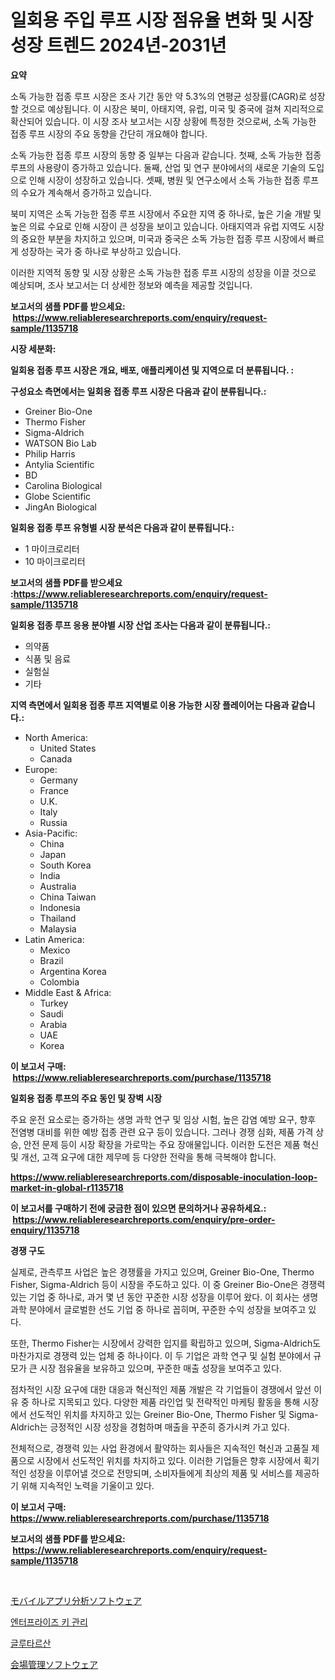 <p><h1>일회용 주입 루프 시장 점유율 변화 및 시장 성장 트렌드 2024년-2031년</h1></p><p><strong>요약</strong></p>
<p><p>소독 가능한 접종 루프 시장은 조사 기간 동안 약 5.3%의 연평균 성장률(CAGR)로 성장할 것으로 예상됩니다. 이 시장은 북미, 아태지역, 유럽, 미국 및 중국에 걸쳐 지리적으로 확산되어 있습니다. 이 시장 조사 보고서는 시장 상황에 특정한 것으로써, 소독 가능한 접종 루프 시장의 주요 동향을 간단히 개요해야 합니다.</p><p>소독 가능한 접종 루프 시장의 동향 중 일부는 다음과 같습니다. 첫째, 소독 가능한 접종 루프의 사용량이 증가하고 있습니다. 둘째, 산업 및 연구 분야에서의 새로운 기술의 도입으로 인해 시장이 성장하고 있습니다. 셋째, 병원 및 연구소에서 소독 가능한 접종 루프의 수요가 계속해서 증가하고 있습니다.</p><p>북미 지역은 소독 가능한 접종 루프 시장에서 주요한 지역 중 하나로, 높은 기술 개발 및 높은 의료 수요로 인해 시장이 큰 성장을 보이고 있습니다. 아태지역과 유럽 지역도 시장의 중요한 부분을 차지하고 있으며, 미국과 중국은 소독 가능한 접종 루프 시장에서 빠르게 성장하는 국가 중 하나로 부상하고 있습니다.</p><p>이러한 지역적 동향 및 시장 상황은 소독 가능한 접종 루프 시장의 성장을 이끌 것으로 예상되며, 조사 보고서는 더 상세한 정보와 예측을 제공할 것입니다.</p></p>
<p><strong>보고서의 샘플 PDF를 받으세요: &nbsp;<a href="https://www.reliableresearchreports.com/enquiry/request-sample/1135718">https://www.reliableresearchreports.com/enquiry/request-sample/1135718</a></strong></p>
<p><strong>시장 세분화:</strong></p>
<p><strong> 일회용 접종 루프 시장은 개요, 배포, 애플리케이션 및 지역으로 더 분류됩니다. :</strong></p>
<p><strong>구성요소 측면에서는 일회용 접종 루프 시장은 다음과 같이 분류됩니다.:</strong></p>
<p><ul><li>Greiner Bio-One</li><li>Thermo Fisher</li><li>Sigma-Aldrich</li><li>WATSON Bio Lab</li><li>Philip Harris</li><li>Antylia Scientific</li><li>BD</li><li>Carolina Biological</li><li>Globe Scientific</li><li>JingAn Biological</li></ul></p>
<p><strong> 일회용 접종 루프 유형별 시장 분석은 다음과 같이 분류됩니다.:</strong></p>
<p><ul><li>1 마이크로리터</li><li>10 마이크로리터</li></ul></p>
<p><strong>보고서의 샘플 PDF를 받으세요 :<a href="https://www.reliableresearchreports.com/enquiry/request-sample/1135718">https://www.reliableresearchreports.com/enquiry/request-sample/1135718</a></strong></p>
<p><strong> 일회용 접종 루프 응용 분야별 시장 산업 조사는 다음과 같이 분류됩니다.:</strong></p>
<p><ul><li>의약품</li><li>식품 및 음료</li><li>실험실</li><li>기타</li></ul></p>
<p><strong>지역 측면에서 일회용 접종 루프 지역별로 이용 가능한 시장 플레이어는 다음과 같습니다.:</strong></p>
<p><ul>
    <li>
        North America:
        <ul>
            <li>United States</li>
            <li>Canada</li>
        </ul>
    </li>
    <li>
        Europe:
        <ul>
            <li>Germany</li>
            <li>France</li>
            <li>U.K.</li>
            <li>Italy</li>
            <li>Russia</li>
        </ul>
    </li>
    <li>
        Asia-Pacific:
        <ul>
            <li>China</li>
            <li>Japan</li>
            <li>South Korea</li>
            <li>India</li>
            <li>Australia</li>
            <li>China Taiwan</li>
            <li>Indonesia</li>
            <li>Thailand</li>
            <li>Malaysia</li>
        </ul>
    </li>
    <li>
        Latin America:
        <ul>
            <li>Mexico</li>
            <li>Brazil</li>
            <li>Argentina Korea</li>
            <li>Colombia</li>
        </ul>
    </li>
    <li>
        Middle East & Africa:
        <ul>
            <li>Turkey</li>
            <li>Saudi</li>
            <li>Arabia</li>
            <li>UAE</li>
            <li>Korea</li>
        </ul>
    </li>
    </ul></p>
<p><strong>이 보고서 구매: &nbsp;<a href="https://www.reliableresearchreports.com/purchase/1135718">https://www.reliableresearchreports.com/purchase/1135718</a></strong></p>
<p><strong>일회용 접종 루프의 주요 동인 및 장벽 시장</strong></p>
<p><p>주요 운전 요소로는 증가하는 생명 과학 연구 및 임상 시험, 높은 감염 예방 요구, 향후 전염병 대비를 위한 예방 접종 관련 요구 등이 있습니다. 그러나 경쟁 심화, 제품 가격 상승, 안전 문제 등이 시장 확장을 가로막는 주요 장애물입니다. 이러한 도전은 제품 혁신 및 개선, 고객 요구에 대한 제무메 등 다양한 전략을 통해 극복해야 합니다.</p></p>
<p><strong><a href="https://www.reliableresearchreports.com/disposable-inoculation-loop-market-in-global-r1135718">https://www.reliableresearchreports.com/disposable-inoculation-loop-market-in-global-r1135718</a></strong></p>
<p><strong>이 보고서를 구매하기 전에 궁금한 점이 있으면 문의하거나 공유하세요.: &nbsp;<a href="https://www.reliableresearchreports.com/enquiry/pre-order-enquiry/1135718">https://www.reliableresearchreports.com/enquiry/pre-order-enquiry/1135718</a></strong></p>
<p><strong>경쟁 구도</strong></p>
<p><p>실제로, 관측루프 사업은 높은 경쟁률을 가지고 있으며, Greiner Bio-One, Thermo Fisher, Sigma-Aldrich 등이 시장을 주도하고 있다. 이 중 Greiner Bio-One은 경쟁력 있는 기업 중 하나로, 과거 몇 년 동안 꾸준한 시장 성장을 이루어 왔다. 이 회사는 생명과학 분야에서 글로벌한 선도 기업 중 하나로 꼽히며, 꾸준한 수익 성장을 보여주고 있다.</p><p>또한, Thermo Fisher는 시장에서 강력한 입지를 확립하고 있으며, Sigma-Aldrich도 마찬가지로 경쟁력 있는 업체 중 하나이다. 이 두 기업은 과학 연구 및 실험 분야에서 규모가 큰 시장 점유율을 보유하고 있으며, 꾸준한 매출 성장을 보여주고 있다.</p><p>점차적인 시장 요구에 대한 대응과 혁신적인 제품 개발은 각 기업들이 경쟁에서 앞선 이유 중 하나로 지목되고 있다. 다양한 제품 라인업 및 전략적인 마케팅 활동을 통해 시장에서 선도적인 위치를 차지하고 있는 Greiner Bio-One, Thermo Fisher 및 Sigma-Aldrich는 긍정적인 시장 성장을 경험하며 매출을 꾸준히 증가시켜 가고 있다.</p><p>전체적으로, 경쟁력 있는 사업 환경에서 활약하는 회사들은 지속적인 혁신과 고품질 제품으로 시장에서 선도적인 위치를 차지하고 있다. 이러한 기업들은 향후 시장에서 획기적인 성장을 이루어낼 것으로 전망되며, 소비자들에게 최상의 제품 및 서비스를 제공하기 위해 지속적인 노력을 기울이고 있다.</p></p>
<p><strong>이 보고서 구매: &nbsp; <a href="https://www.reliableresearchreports.com/purchase/1135718">https://www.reliableresearchreports.com/purchase/1135718</a></strong></p>
<p><strong>보고서의 샘플 PDF를 받으세요: &nbsp;<a href="https://www.reliableresearchreports.com/enquiry/request-sample/1135718">https://www.reliableresearchreports.com/enquiry/request-sample/1135718</a></strong><strong></strong></p>
<p>&nbsp;</p>
<p><p><a href="https://medium.com/@myronobertrtys5475654/2024%E5%B9%B4%E3%81%8B%E3%82%892031%E5%B9%B4%E3%81%BE%E3%81%A7%E3%81%AE%E6%9C%9F%E9%96%93%E3%81%AE%E3%83%A2%E3%83%90%E3%82%A4%E3%83%AB%E3%82%A2%E3%83%97%E3%83%AA%E5%88%86%E6%9E%90%E3%82%BD%E3%83%95%E3%83%88%E3%82%A6%E3%82%A7%E3%82%A2%E5%B8%82%E5%A0%B4%E3%81%AE%E5%88%86%E6%9E%90%E3%81%A8%E8%A6%8F%E6%A8%A1%E4%BA%88%E6%B8%AC-6e046f2d51ff">モバイルアプリ分析ソフトウェア</a></p><p><a href="https://medium.com/@agustinfeil/%EA%B8%B0%EC%97%85-%ED%82%A4-%EA%B4%80%EB%A6%AC-%EC%8B%9C%EC%9E%A5%EC%9D%80-%EC%8B%9C%EC%9E%A5-%EC%A0%90%EC%9C%A0%EC%9C%A8-%EC%8B%9C%EC%9E%A5-%EB%8F%99%ED%96%A5-%EB%B0%8F-%EC%8B%9C%EC%9E%A5-%EC%84%B1%EC%9E%A5%EC%97%90-%EB%8C%80%ED%95%9C-%EC%A0%95%EB%B3%B4%EB%A5%BC-%EC%A0%9C%EA%B3%B5%ED%95%9C%EB%8B%A4-f464e97836fe">엔터프라이즈 키 관리</a></p><p><a href="https://medium.com/@justynwelch/%EA%B8%80%EB%A3%A8%ED%83%80%EB%A5%B4%EC%82%B0-%EC%8B%9C%EC%9E%A5%EC%9D%80-%EC%8B%9C%EC%9E%A5-%EC%A0%90%EC%9C%A0%EC%9C%A8-%ED%81%AC%EA%B8%B0-%EB%B0%8F-2031%EB%85%84%EA%B9%8C%EC%A7%80-%EC%A0%84%EB%A7%9D%EC%97%90-%EC%B4%88%EC%A0%90%EC%9D%84-%EB%A7%9E%EC%B6%A5%EB%8B%88%EB%8B%A4-d4084172fa2b">글루타르산</a></p><p><a href="https://medium.com/@kingmsvie/%E4%BC%9A%E5%A0%B4%E7%AE%A1%E7%90%86%E3%82%BD%E3%83%95%E3%83%88%E3%82%A6%E3%82%A7%E3%82%A2%E5%B8%82%E5%A0%B4%E5%88%86%E6%9E%90-%E3%81%9D%E3%81%AEcagr-%E5%B8%82%E5%A0%B4%E3%82%BB%E3%82%B0%E3%83%A1%E3%83%B3%E3%83%86%E3%83%BC%E3%82%B7%E3%83%A7%E3%83%B3-%E3%81%8A%E3%82%88%E3%81%B3%E3%82%B0%E3%83%AD%E3%83%BC%E3%83%90%E3%83%AB%E7%94%A3%E6%A5%AD%E6%A6%82%E8%A6%81-14cbfd6171a9">会場管理ソフトウェア</a></p></p>